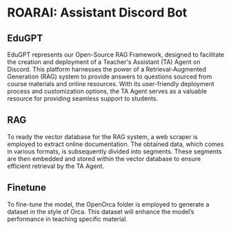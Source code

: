 # ROARAI: Assistant Discord Bot

## EduGPT
EduGPT represents our Open-Source RAG Framework, designed to facilitate the creation and deployment of a Teacher's Assistant (TA) Agent on Discord. This platform harnesses the power of a Retrieval-Augmented Generation (RAG) system to provide answers to questions sourced from course materials and online resources. With its user-friendly deployment process and customization options, the TA Agent serves as a valuable resource for providing seamless support to students.

## RAG
To ready the vector database for the RAG system, a web scraper is employed to extract online documentation. The obtained data, which comes in various formats, is subsequently divided into segments. These segments are then embedded and stored within the vector database to ensure efficient retrieval by the TA Agent.

## Finetune

To fine-tune the model, the OpenOrca folder is employed to generate a dataset in the style of Orca. This dataset will enhance the model’s performance in teaching specific material.

